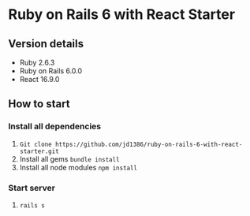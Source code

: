 # Ruby on Rails 6 with React Starter

## Version details
* Ruby 2.6.3
* Ruby on Rails 6.0.0
* React 16.9.0

## How to start
### Install all dependencies
1. `Git clone https://github.com/jd1386/ruby-on-rails-6-with-react-starter.git`
2. Install all gems `bundle install`
3. Install all node modules `npm install`

### Start server
1. `rails s`
